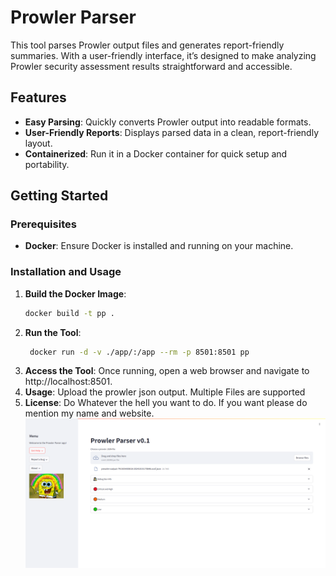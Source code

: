 # Prowler Parser

This tool parses Prowler output files and generates report-friendly summaries. With a user-friendly interface, it’s designed to make analyzing Prowler security assessment results straightforward and accessible.

## Features
- **Easy Parsing**: Quickly converts Prowler output into readable formats.
- **User-Friendly Reports**: Displays parsed data in a clean, report-friendly layout.
- **Containerized**: Run it in a Docker container for quick setup and portability.

## Getting Started

### Prerequisites
- **Docker**: Ensure Docker is installed and running on your machine.

### Installation and Usage

1. **Build the Docker Image**:
   ```bash
   docker build -t pp .
   ```
2. **Run the Tool**:
   ```bash
    docker run -d -v ./app/:/app --rm -p 8501:8501 pp
   ```
3. **Access the Tool**:
   Once running, open a web browser and navigate to http://localhost:8501.
4. **Usage**:
   Upload the prowler json output. Multiple Files are supported
5. **License**:
   Do Whatever the hell you want to do. If you want please do mention my name and website.
![Screenshot](imgs/image.png?raw=true "screenshot")
